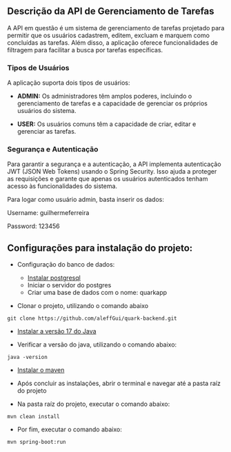 ## Descrição da API de Gerenciamento de Tarefas

A API em questão é um sistema de gerenciamento de tarefas projetado para permitir que os usuários cadastrem, editem, excluam e marquem como concluídas as tarefas. Além disso, a aplicação oferece funcionalidades de filtragem para facilitar a busca por tarefas específicas.

### Tipos de Usuários

A aplicação suporta dois tipos de usuários:

- **ADMIN:** Os administradores têm amplos poderes, incluindo o gerenciamento de tarefas e a capacidade de gerenciar os próprios usuários do sistema.

- **USER:** Os usuários comuns têm a capacidade de criar, editar e gerenciar as tarefas.

### Segurança e Autenticação

Para garantir a segurança e a autenticação, a API implementa autenticação JWT (JSON Web Tokens) usando o Spring Security. Isso ajuda a proteger as requisições e garante que apenas os usuários autenticados tenham acesso às funcionalidades do sistema.

Para logar como usuário admin, basta inserir os dados:

Username: guilhermeferreira

Password: 123456

## Configurações para instalação do projeto:

- Configuração do banco de dados:
  - [Instalar postgresql](https://www.postgresql.org/download/)
  - Iniciar o servidor do postgres
  - Criar uma base de dados com o nome: quarkapp

- Clonar o projeto, utilizando o comando abaixo
```
git clone https://github.com/aleffGui/quark-backend.git
```

- [Instalar a versão 17 do Java](https://adoptium.net/temurin/releases/?version=17)

- Verificar a versão do java, utilizando o comando abaixo:
```
java -version
```
- [Instalar o maven](https://maven.apache.org/download.cgi)

- Após concluir as instalações, abrir o terminal e navegar até a pasta raíz do projeto

-  Na pasta raíz do projeto, executar o comando abaixo:
```
mvn clean install
```
- Por fim, executar o comando abaixo:
```
mvn spring-boot:run
```
